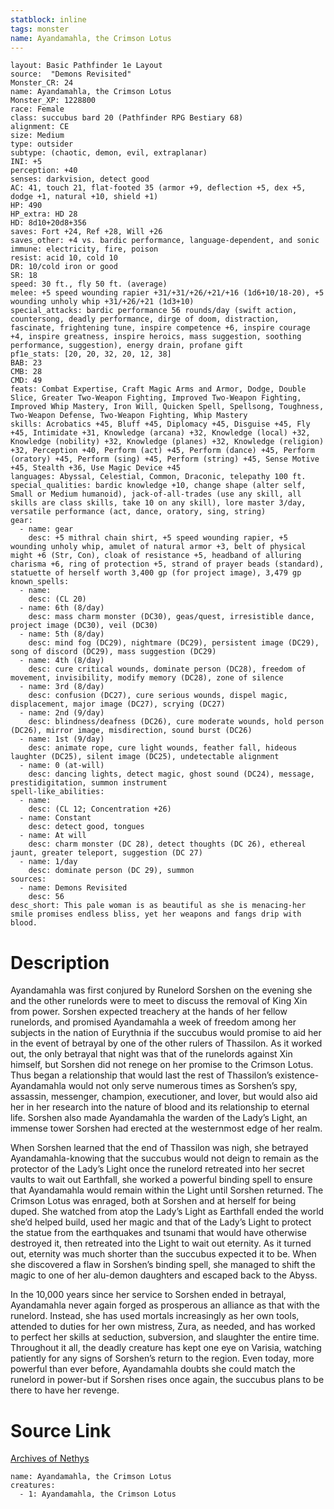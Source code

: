 ```yaml
---
statblock: inline
tags: monster
name: Ayandamahla, the Crimson Lotus
---
```

```statblock
layout: Basic Pathfinder 1e Layout
source:  "Demons Revisited"
Monster_CR: 24
name: Ayandamahla, the Crimson Lotus
Monster_XP: 1228800
race: Female
class: succubus bard 20 (Pathfinder RPG Bestiary 68)
alignment: CE
size: Medium
type: outsider
subtype: (chaotic, demon, evil, extraplanar)
INI: +5
perception: +40
senses: darkvision, detect good
AC: 41, touch 21, flat-footed 35 (armor +9, deflection +5, dex +5, dodge +1, natural +10, shield +1)
HP: 490
HP_extra: HD 28
HD: 8d10+20d8+356
saves: Fort +24, Ref +28, Will +26
saves_other: +4 vs. bardic performance, language-dependent, and sonic
immune: electricity, fire, poison
resist: acid 10, cold 10
DR: 10/cold iron or good
SR: 18
speed: 30 ft., fly 50 ft. (average)
melee: +5 speed wounding rapier +31/+31/+26/+21/+16 (1d6+10/18-20), +5 wounding unholy whip +31/+26/+21 (1d3+10)
special_attacks: bardic performance 56 rounds/day (swift action, countersong, deadly performance, dirge of doom, distraction, fascinate, frightening tune, inspire competence +6, inspire courage +4, inspire greatness, inspire heroics, mass suggestion, soothing performance, suggestion), energy drain, profane gift
pf1e_stats: [20, 20, 32, 20, 12, 38]
BAB: 23
CMB: 28
CMD: 49
feats: Combat Expertise, Craft Magic Arms and Armor, Dodge, Double Slice, Greater Two-Weapon Fighting, Improved Two-Weapon Fighting, Improved Whip Mastery, Iron Will, Quicken Spell, Spellsong, Toughness, Two-Weapon Defense, Two-Weapon Fighting, Whip Mastery
skills: Acrobatics +45, Bluff +45, Diplomacy +45, Disguise +45, Fly +45, Intimidate +31, Knowledge (arcana) +32, Knowledge (local) +32, Knowledge (nobility) +32, Knowledge (planes) +32, Knowledge (religion) +32, Perception +40, Perform (act) +45, Perform (dance) +45, Perform (oratory) +45, Perform (sing) +45, Perform (string) +45, Sense Motive +45, Stealth +36, Use Magic Device +45
languages: Abyssal, Celestial, Common, Draconic, telepathy 100 ft.
special_qualities: bardic knowledge +10, change shape (alter self, Small or Medium humanoid), jack-of-all-trades (use any skill, all skills are class skills, take 10 on any skill), lore master 3/day, versatile performance (act, dance, oratory, sing, string)
gear:
  - name: gear
    desc: +5 mithral chain shirt, +5 speed wounding rapier, +5 wounding unholy whip, amulet of natural armor +3, belt of physical might +6 (Str, Con), cloak of resistance +5, headband of alluring charisma +6, ring of protection +5, strand of prayer beads (standard), statuette of herself worth 3,400 gp (for project image), 3,479 gp
known_spells:
  - name:
    desc: (CL 20)
  - name: 6th (8/day)
    desc: mass charm monster (DC30), geas/quest, irresistible dance, project image (DC30), veil (DC30)
  - name: 5th (8/day)
    desc: mind fog (DC29), nightmare (DC29), persistent image (DC29), song of discord (DC29), mass suggestion (DC29)
  - name: 4th (8/day)
    desc: cure critical wounds, dominate person (DC28), freedom of movement, invisibility, modify memory (DC28), zone of silence
  - name: 3rd (8/day)
    desc: confusion (DC27), cure serious wounds, dispel magic, displacement, major image (DC27), scrying (DC27)
  - name: 2nd (9/day)
    desc: blindness/deafness (DC26), cure moderate wounds, hold person (DC26), mirror image, misdirection, sound burst (DC26)
  - name: 1st (9/day)
    desc: animate rope, cure light wounds, feather fall, hideous laughter (DC25), silent image (DC25), undetectable alignment
  - name: 0 (at-will)
    desc: dancing lights, detect magic, ghost sound (DC24), message, prestidigitation, summon instrument
spell-like_abilities:
  - name:
    desc: (CL 12; Concentration +26)
  - name: Constant
    desc: detect good, tongues
  - name: At will
    desc: charm monster (DC 28), detect thoughts (DC 26), ethereal jaunt, greater teleport, suggestion (DC 27)
  - name: 1/day
    desc: dominate person (DC 29), summon
sources:
  - name: Demons Revisited
    desc: 56
desc_short: This pale woman is as beautiful as she is menacing-her smile promises endless bliss, yet her weapons and fangs drip with blood.
```
# Description
Ayandamahla was first conjured by Runelord Sorshen on the evening she and the other runelords were to meet to discuss the removal of King Xin from power. Sorshen expected treachery at the hands of her fellow runelords, and promised Ayandamahla a week of freedom among her subjects in the nation of Eurythnia if the succubus would promise to aid her in the event of betrayal by one of the other rulers of Thassilon. As it worked out, the only betrayal that night was that of the runelords against Xin himself, but Sorshen did not renege on her promise to the Crimson Lotus. Thus began a relationship that would last the rest of Thassilon’s existence-Ayandamahla would not only serve numerous times as Sorshen’s spy, assassin, messenger, champion, executioner, and lover, but would also aid her in her research into the nature of blood and its relationship to eternal life. Sorshen also made Ayandamahla the warden of the Lady’s Light, an immense tower Sorshen had erected at the westernmost edge of her realm.

When Sorshen learned that the end of Thassilon was nigh, she betrayed Ayandamahla-knowing that the succubus would not deign to remain as the protector of the Lady’s Light once the runelord retreated into her secret vaults to wait out Earthfall, she worked a powerful binding spell to ensure that Ayandamahla would remain within the Light until Sorshen returned. The Crimson Lotus was enraged, both at Sorshen and at herself for being duped. She watched from atop the Lady’s Light as Earthfall ended the world she’d helped build, used her magic and that of the Lady’s Light to protect the statue from the earthquakes and tsunami that would have otherwise destroyed it, then retreated into the Light to wait out eternity. As it turned out, eternity was much shorter than the succubus expected it to be. When she discovered a flaw in Sorshen’s binding spell, she managed to shift the magic to one of her alu-demon daughters and escaped back to the Abyss.

In the 10,000 years since her service to Sorshen ended in betrayal, Ayandamahla never again forged as prosperous an alliance as that with the runelord. Instead, she has used mortals increasingly as her own tools, attended to duties for her own mistress, Zura, as needed, and has worked to perfect her skills at seduction, subversion, and slaughter the entire time. Throughout it all, the deadly creature has kept one eye on Varisia, watching patiently for any signs of Sorshen’s return to the region. Even today, more powerful than ever before, Ayandamahla doubts she could match the runelord in power-but if Sorshen rises once again, the succubus plans to be there to have her revenge.
# Source Link
[Archives of Nethys](https://aonprd.com/MonsterDisplay.aspx?ItemName=Ayandamahla%2C%20the%20Crimson%20Lotus)
```encounter-table
name: Ayandamahla, the Crimson Lotus
creatures:
  - 1: Ayandamahla, the Crimson Lotus
```

